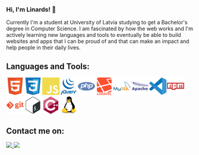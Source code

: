 ### Hi, I'm Linards! 👋

Currently I'm a student at University of Latvia studying to get a Bachelor's degree in Computer Science. I am fascinated by how the web works and I'm actively learning new languages and tools to eventually be able to build websites and apps that I can be proud of and that can make an impact and help people in their daily lives.

## Languages and Tools:
<img src="./icons/html5-original.svg" width="48px" height="48px" alt="html"><img src="./icons/css3-original.svg" width="48px" height="48px" alt="css"><img src="./icons/javascript-plain.svg" width="48px" height="48px" alt="javascript"><img src="./icons/jquery-plain-wordmark.svg" width="48px" height="48px" alt="jquery"><img src="./icons/php-plain.svg" width="48px" height="48px" alt="php"><img src="./icons/laravel-plain-wordmark.svg" width="48px" height="48px" alt="laravel"><img src="./icons/mysql-original-wordmark.svg" width="48px" height="48px" alt="mysql"><img src="./icons/apache-line-wordmark.svg" width="48px" height="48px" alt="apache"><img src="./icons/vscode-original.svg" width="48px" height="48px" alt="vs code"><img src="./icons/npm-original-wordmark.svg" width="48px" height="48px" alt="npm"><img src="./icons/git-plain-wordmark.svg" width="48px" height="48px" alt="git"><img src="./icons/bash-original.svg" width="48px" height="48px" alt="bash"><img src="./icons/cplusplus-original.svg" width="48px" height="48px" alt="c++"><img src="./icons/linux-original.svg" width="48px" height="48px" alt="linux">
## Contact me on:
<a href="mailto:l.zilitis@gmail.com">
  <img src = "https://img.shields.io/badge/gmail-%23D14836.svg?&style=for-the-badge&logo=gmail&logoColor=white">
</a>
<a href="https://www.linkedin.com/in/linards-zilitis/">
  <img src="https://img.shields.io/badge/linkedin-%230077B5.svg?&style=for-the-badge&logo=linkedin&logoColor=white"/>
</a>